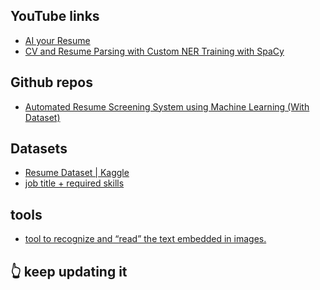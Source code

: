 ## YouTube links
- <a href="https://www.youtube.com/watch?v=p3SKx5C04qg&t=4s&ab_channel=SirajRaval">AI your Resume</a>
- <a href="https://www.youtube.com/watch?v=HJy11kOlgvk&ab_channel=KGPTalkie">CV and Resume Parsing with Custom NER Training with SpaCy</a>

## Github repos
- <a href="https://github.com/JAIJANYANI/Automated-Resume-Screening-System">Automated Resume Screening System using Machine Learning (With Dataset)</a>

## Datasets
- <a href="https://www.kaggle.com/gauravduttakiit/resume-dataset">Resume Dataset | Kaggle</a>
- <a href="https://data.world/peopledatalabs/similar-skills-28935-unique-skills">job title + required skills</a>

## tools
- <a href="https://pypi.org/project/pytesseract/">tool to recognize and “read” the text embedded in images.</a>

## :point_up_2: keep updating it

